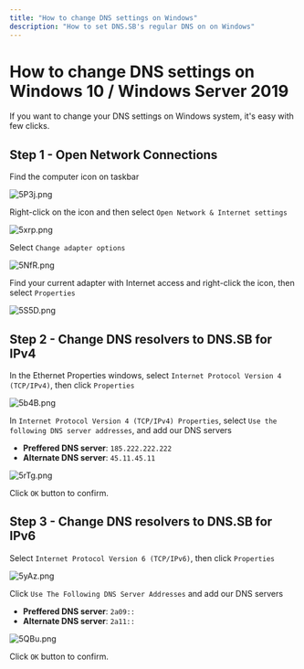 ```yaml
---
title: "How to change DNS settings on Windows"
description: "How to set DNS.SB's regular DNS on on Windows"
---
```


# How to change DNS settings on Windows 10 / Windows Server 2019

If you want to change your DNS settings on Windows system, it's easy with few clicks.

## Step 1 - Open Network Connections

Find the computer icon on taskbar

![5P3j.png](https://s3.image.hosting/2021/07/02/5P3j.png)

Right-click on the icon and then select `Open Network & Internet settings`

![5xrp.png](https://s3.image.hosting/2021/07/02/5xrp.png)

Select `Change adapter options`

![5NfR.png](https://s3.image.hosting/2021/07/02/5NfR.png)

Find your current adapter with Internet access and right-click the icon, then select `Properties`

![5S5D.png](https://s3.image.hosting/2021/07/02/5S5D.png)

## Step 2 - Change DNS resolvers to DNS.SB for IPv4

In the Ethernet Properties windows, select `Internet Protocol Version 4 (TCP/IPv4)`, then click `Properties`

![5b4B.png](https://s3.image.hosting/2021/07/02/5b4B.png)

In `Internet Protocol Version 4 (TCP/IPv4) Properties`, select `Use the following DNS server addresses`, and add our DNS servers

- **Preffered DNS server**: `185.222.222.222`
- **Alternate DNS server**: `45.11.45.11`

![5rTg.png](https://s3.image.hosting/2021/07/02/5rTg.png)

Click `OK` button to confirm.

## Step 3 - Change DNS resolvers to DNS.SB for IPv6

Select `Internet Protocol Version 6 (TCP/IPv6)`, then click `Properties`

![5yAz.png](https://s3.image.hosting/2021/07/02/5yAz.png)

Click `Use The Following DNS Server Addresses` and add our DNS servers

- **Preffered DNS server**: `2a09::`
- **Alternate DNS server**: `2a11::`

![5QBu.png](https://s3.image.hosting/2021/07/02/5QBu.png)

Click `OK` button to confirm.
